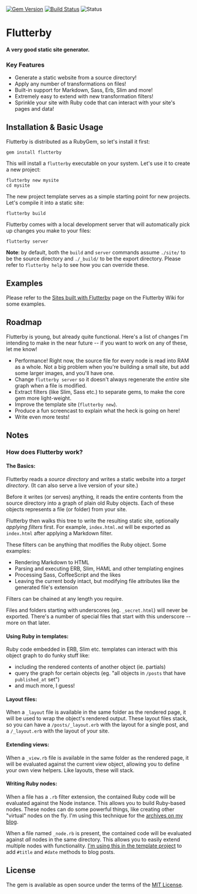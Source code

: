 [![Gem Version](https://badge.fury.io/rb/flutterby.svg)](https://badge.fury.io/rb/flutterby) [![Build Status](https://travis-ci.org/hmans/flutterby.svg?branch=master)](https://travis-ci.org/hmans/flutterby) ![Status](https://img.shields.io/badge/status-active-brightgreen.svg)

# Flutterby

#### A very good static site generator.


### Key Features

- Generate a static website from a source directory!
- Apply any number of transformations on files!
- Built-in support for Markdown, Sass, Erb, Slim and more!
- Extremely easy to extend with new transformation filters!
- Sprinkle your site with Ruby code that can interact with your site's pages and data!


## Installation & Basic Usage

Flutterby is distributed as a RubyGem, so let's install it first:

    gem install flutterby

This will install a `flutterby` executable on your system. Let's use it to create a new project:

    flutterby new mysite
    cd mysite

The new project template serves as a simple starting point for new projects. Let's compile it into a static site:

    flutterby build

Flutterby comes with a local development server that will automatically pick up changes you make to your files:

    flutterby server

**Note**: by default, both the `build` and `server` commands assume `./site/` to be the source directory and `./_build/` to be the export directory. Please refer to `flutterby help` to see how you can override these.


## Examples

Please refer to the [Sites built with Flutterby](https://github.com/hmans/flutterby/wiki/Sites-built-with-Flutterby) page on the Flutterby Wiki for some examples.


## Roadmap

Flutterby is young, but already quite functional. Here's a list of changes I'm intending to make in the near future -- if you want to work on any of these, let me know!

- Performance! Right now, the source file for every node is read into RAM as a whole. Not a big problem when you're building a small site, but add some larger images, and you'll have one.
- Change `flutterby server` so it doesn't always regenerate the _entire_ site graph when a file is modified.
- Extract filters (like Slim, Sass etc.) to separate gems, to make the core gem more light-weight.
- Improve the template site (`flutterby new`).
- Produce a fun screencast to explain what the heck is going on here!
- Write even more tests!


## Notes

### How does Flutterby work?

#### The Basics:

Flutterby reads a _source directory_ and writes a static website into a _target directory_. (It can also serve a live version of your site.)

Before it writes (or serves) anything, it reads the entire contents from the source directory into a graph of plain old Ruby objects. Each of these objects represents a file (or folder) from your site.

Flutterby then walks this tree to write the resulting static site, optionally _applying filters_ first. For example, `index.html.md` will be exported as `index.html` after applying a Markdown filter.

These filters can be anything that modifies the Ruby object. Some examples:

- Rendering Markdown to HTML
- Parsing and executing ERB, Slim, HAML and other templating engines
- Processing Sass, CoffeeScript and the likes
- Leaving the current body intact, but modifying file attributes like the generated file's extension

Filters can be chained at any length you require.

Files and folders starting with underscores (eg. `_secret.html`) will never be exported. There's a number of special files that start with this underscore -- more on that later.

#### Using Ruby in templates:

Ruby code embedded in ERB, Slim etc. templates can interact with this object graph to do funky stuff like:

- including the rendered contents of another object (ie. partials)
- query the graph for certain objects (eg. "all objects in `/posts` that have `published_at` set")
- and much more, I guess!

#### Layout files:

When a `_layout` file is available in the same folder as the rendered page, it will be used to wrap the object's rendered output. These layout files stack, so you can have a `/posts/_layout.erb` with the layout for a single post, and a `/_layout.erb` with the layout of your site.

#### Extending views:

When a `_view.rb` file is available in the same folder as the rendered page, it will be evaluated against the current view object, allowing you to define your own view helpers. Like layouts, these will stack.

#### Writing Ruby nodes:

When a file has a `.rb` filter extension, the contained Ruby code will be evaluated against the Node instance. This allows you to build Ruby-based nodes. These nodes can do some powerful things, like creating other "virtual" nodes on the fly. I'm using this technique for the [archives on my blog](https://github.com/hmans/hmans_me/tree/master/site/archive).

When a file named `_node.rb` is present, the contained code will be evaluated against _all_ nodes in the same directory. This allows you to easily extend multiple nodes with functionality. [I'm using this in the template project](https://github.com/hmans/flutterby/tree/master/lib/templates/new_project/site/blog) to add `#title` and `#date` methods to blog posts.


## License

The gem is available as open source under the terms of the [MIT License](http://opensource.org/licenses/MIT).

